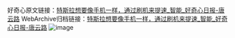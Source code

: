 好奇心原文链接：[特斯拉想要像手机一样，通过刷机来提速_智能_好奇心日报-唐云路](https://www.qdaily.com/articles/5760.html)
WebArchive归档链接：[特斯拉想要像手机一样，通过刷机来提速_智能_好奇心日报-唐云路](http://web.archive.org/web/20190623165418/https://www.qdaily.com/articles/5760.html)
![image](http://ww3.sinaimg.cn/large/007d5XDply1g3w938wybgj30u02hv4qp)